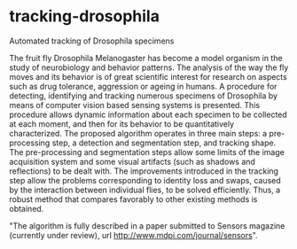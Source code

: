 # tracking-drosophila

Automated tracking of Drosophila specimens

The fruit fly Drosophila Melanogaster has become a model organism in the study of neurobiology and behavior patterns. The analysis of the way the fly moves and its behavior is of great scientific interest for research on aspects such as drug tolerance, aggression or ageing in humans. A procedure for detecting, identifying and tracking numerous specimens of Drosophila by means of computer vision based sensing systems is presented. This procedure allows dynamic information about each specimen to be collected at each moment, and then for its behavior to be quantitatively characterized. The proposed algorithm operates in three main steps: a pre-processing step, a detection and segmentation step, and tracking shape. The pre-processing and segmentation steps allow some limits of the image acquisition system and some visual artifacts (such as shadows and reflections) to be dealt with. The improvements introduced in the tracking step allow the problems corresponding to identity loss and swaps, caused by the interaction between individual flies, to be solved efficiently. Thus, a robust method that compares favorably to other existing methods is obtained.

"The algorithm is fully described in a paper submitted to Sensors magazine (currently under review), url http://www.mdpi.com/journal/sensors".
